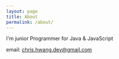 ```yaml
---
layout: page
title: About
permalink: /about/
---
```


I'm junior Programmer for Java & JavaScript

email: chris.hwang.dev@gmail.com
